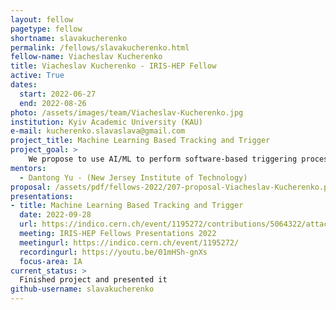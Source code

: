 ```yaml
---
layout: fellow
pagetype: fellow
shortname: slavakucherenko
permalink: /fellows/slavakucherenko.html
fellow-name: Viacheslav Kucherenko
title: Viacheslav Kucherenko - IRIS-HEP Fellow
active: True
dates:
  start: 2022-06-27
  end: 2022-08-26
photo: /assets/images/team/Viacheslav-Kucherenko.jpg
institution: Kyiv Academic University (KAU)
e-mail: kucherenko.slavaslava@gmail.com
project_title: Machine Learning Based Tracking and Trigger
project_goal: >
    We propose to use AI/ML to perform software-based triggering processing and recognise complex patterns of particle decays. This project will focus on tracking algorithms, which can effectively identify tracks of the particles, having the phase-space distribution of points on detectors. Using geometrical constraints and a graph neural networks approach it is possible not only to identify tracks but also to apply trigger detection classification on the preprocessed tracks. After having a model, the goal would be to fine-tune the best approaches and compare their final metrics.
mentors:
  - Dantong Yu - (New Jersey Institute of Technology)
proposal: /assets/pdf/fellows-2022/207-proposal-Viacheslav-Kucherenko.pdf
presentations:
- title: Machine Learning Based Tracking and Trigger
  date: 2022-09-28
  url: https://indico.cern.ch/event/1195272/contributions/5064322/attachments/2518087/4329522/IRIS_project_presentation_V_Kucherenko.pdf
  meeting: IRIS-HEP Fellows Presentations 2022
  meetingurl: https://indico.cern.ch/event/1195272/
  recordingurl: https://youtu.be/01mHSh-gnXs
  focus-area: IA
current_status: >
  Finished project and presented it
github-username: slavakucherenko
---
```


